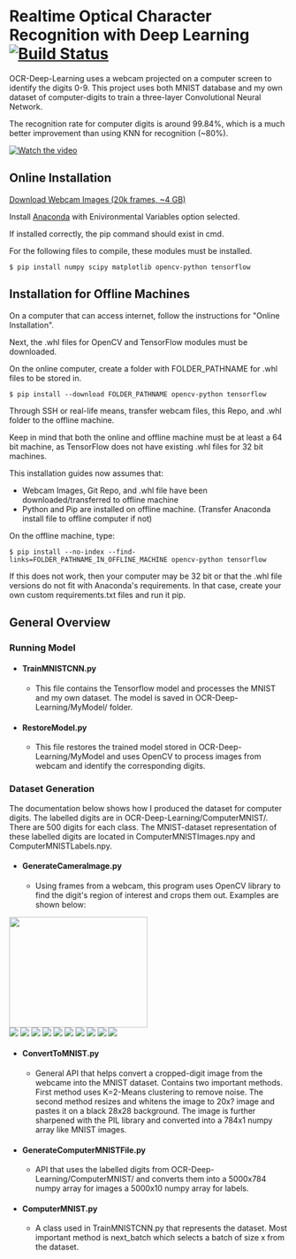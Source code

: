 # Realtime Optical Character Recognition with Deep Learning  [![Build Status](https://ci.tensorflow.org/buildStatus/icon?job=tensorflow-master-cpu)](https://github.com/michaelzhiluo/OCR-Deep-Learning)
OCR-Deep-Learning uses a webcam projected on a computer screen to identify the digits 0-9. This project uses both MNIST database and my own dataset of computer-digits to train a three-layer Convolutional Neural Network.

The recognition rate for computer digits is around 99.84%, which is a much better improvement than using KNN for recognition (~80%). 

[![Watch the video](https://j.gifs.com/Y6ON7W.gif)](https://www.youtube.com/watch?v=HX0PBi470eY&feature=youtu.be)
## Online Installation 

[Download Webcam Images (20k frames, ~4 GB)](https://mega.nz/#F!R6RA0ZIS!ft-uwqvbXbEMAAaQF0dOlA)

Install [Anaconda](https://repo.continuum.io/archive/Anaconda3-4.4.0-Windows-x86_64.exe) with Enivironmental Variables option selected. 

If installed correctly, the pip command should exist in cmd. 

For the following files to compile, these modules must be installed.
```shell
$ pip install numpy scipy matplotlib opencv-python tensorflow
```

## Installation for Offline Machines

On a computer that can access internet, follow the instructions for "Online Installation".

Next, the .whl files for OpenCV and TensorFlow modules must be downloaded.

On the online computer, create a folder with FOLDER_PATHNAME for .whl files to be stored in.
```shell
$ pip install --download FOLDER_PATHNAME opencv-python tensorflow  
```
Through SSH or real-life means, transfer webcam files, this Repo, and .whl folder to the offline machine.

Keep in mind that both the online and offline machine must be at least a 64 bit machine, as TensorFlow does not have existing .whl files for 32 bit machines.

This installation guides now assumes that:
 * Webcam Images, Git Repo, and .whl file have been downloaded/transferred to offline machine
 * Python and Pip are installed on offline machine. (Transfer Anaconda install file to offline computer if not)
 
On the offline machine, type: 
```shell
$ pip install --no-index --find-links=FOLDER_PATHNAME_IN_OFFLINE_MACHINE opencv-python tensorflow  
```

If this does not work, then your computer may be 32 bit or that the .whl file versions do not fit with Anaconda's requirements.
In that case, create your own custom requirements.txt files and run it pip.

## General Overview

### Running Model

* #### TrainMNISTCNN.py
  * This file contains the Tensorflow model and processes the MNIST and my own dataset. The model is saved in OCR-Deep-Learning/MyModel/ folder.

* #### RestoreModel.py
  * This file restores the trained model stored in OCR-Deep-Learning/MyModel and uses OpenCV to process images from webcam and identify the corresponding digits.

### Dataset Generation

The documentation below shows how I produced the dataset for computer digits. The labelled digits are in OCR-Deep-Learning/ComputerMNIST/. There are 500 digits for each class. The MNIST-dataset representation of these labelled digits are located in ComputerMNISTImages.npy and ComputerMNISTLabels.npy.

* #### GenerateCameraImage.py
  * Using frames from a webcam, this program uses OpenCV library to find the digit's region of interest and crops them out. Examples are shown below:

<img src="http://imgur.com/azAph53.jpg" height="200" width="250"><br>
<img src="http://imgur.com/Fv2SrIW.jpg"> <img src="http://imgur.com/GA0d5sd.jpg"> <img src="http://imgur.com/w8x9Dht.jpg"> <img src="http://imgur.com/3D9idJ6.jpg"> <img src="http://imgur.com/Y3GnWjN.jpg"> <img src="http://imgur.com/sseISo5.jpg"> <img src="http://imgur.com/HOZC3ut.jpg"> <img src="http://imgur.com/qDN25pw.jpg"> <img src="http://imgur.com/yfwGEsd.jpg"> <img src="http://imgur.com/nEl3M1J.jpg"> 

* #### ConvertToMNIST.py
  * General API that helps convert a cropped-digit image from the webcame into the MNIST dataset. Contains two important methods. First method uses K=2-Means clustering to remove noise. The second method resizes and whitens the image to 20x? image and pastes it on a black 28x28 background. The image is further sharpened with the PIL library and converted into a 784x1 numpy array like MNIST images.
  
* #### GenerateComputerMNISTFile.py
  * API that uses the labelled digits from OCR-Deep-Learning/ComputerMNIST/ and converts them into a 5000x784 numpy array for images a 5000x10 numpy array for labels. 
  
* #### ComputerMNIST.py
  * A class used in TrainMNISTCNN.py that represents the dataset. Most important method is next_batch which selects a batch of size x from the dataset. 
